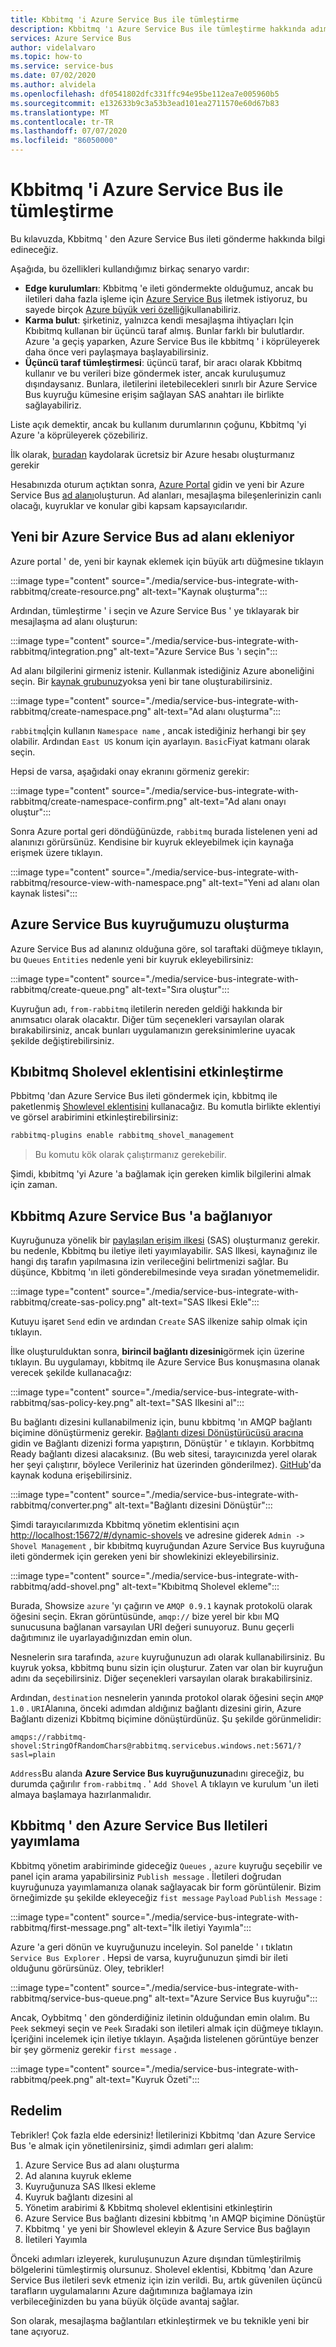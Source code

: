 ```yaml
---
title: Kbbitmq 'i Azure Service Bus ile tümleştirme
description: Kbbitmq 'ı Azure Service Bus ile tümleştirme hakkında adım adım kılavuz
services: Azure Service Bus
author: videlalvaro
ms.topic: how-to
ms.service: service-bus
ms.date: 07/02/2020
ms.author: alvidela
ms.openlocfilehash: df0541802dfc331ffc94e95be112ea7e005960b5
ms.sourcegitcommit: e132633b9c3a53b3ead101ea2711570e60d67b83
ms.translationtype: MT
ms.contentlocale: tr-TR
ms.lasthandoff: 07/07/2020
ms.locfileid: "86050000"
---
```

# <a name="how-to-integrate-rabbitmq-with-azure-service-bus"></a>Kbbitmq 'i Azure Service Bus ile tümleştirme

Bu kılavuzda, Kbbitmq ' den Azure Service Bus ileti gönderme hakkında bilgi edineceğiz.

Aşağıda, bu özellikleri kullandığımız birkaç senaryo vardır:

- **Edge kurulumları**: Kbbitmq 'e ileti göndermekte olduğumuz, ancak bu iletileri daha fazla işleme için [Azure Service Bus](https://docs.microsoft.com/azure/service-bus-messaging/service-bus-messaging-overview) iletmek istiyoruz, bu sayede birçok [Azure büyük veri özelliği](https://docs.microsoft.com/azure/architecture/guide/architecture-styles/big-data)kullanabiliriz.
- **Karma bulut**: şirketiniz, yalnızca kendi mesajlaşma ihtiyaçları Için Kbıbitmq kullanan bir üçüncü taraf almış. Bunlar farklı bir bulutlardır. Azure 'a geçiş yaparken, Azure Service Bus ile kbbitmq ' i köprüleyerek daha önce veri paylaşmaya başlayabilirsiniz.
- **Üçüncü taraf tümleştirmesi**: üçüncü taraf, bir aracı olarak Kbbitmq kullanır ve bu verileri bize göndermek ister, ancak kuruluşumuz dışındaysanız. Bunlara, iletilerini iletebilecekleri sınırlı bir Azure Service Bus kuyruğu kümesine erişim sağlayan SAS anahtarı ile birlikte sağlayabiliriz.

Liste açık demektir, ancak bu kullanım durumlarının çoğunu, Kbbitmq 'yi Azure 'a köprüleyerek çözebiliriz.

İlk olarak, [buradan](https://azure.microsoft.com/free/) kaydolarak ücretsiz bir Azure hesabı oluşturmanız gerekir

Hesabınızda oturum açtıktan sonra, [Azure Portal](https://portal.azure.com/) gidin ve yeni bir Azure Service Bus [ad alanı](https://docs.microsoft.com/azure/service-bus-messaging/service-bus-create-namespace-portal)oluşturun. Ad alanları, mesajlaşma bileşenlerinizin canlı olacağı, kuyruklar ve konular gibi kapsam kapsayıcılarıdır.

## <a name="adding-a-new-azure-service-bus-namespace"></a>Yeni bir Azure Service Bus ad alanı ekleniyor

Azure portal ' de, yeni bir kaynak eklemek için büyük artı düğmesine tıklayın

:::image type="content" source="./media/service-bus-integrate-with-rabbitmq/create-resource.png" alt-text="Kaynak oluşturma":::

Ardından, tümleştirme ' i seçin ve Azure Service Bus ' ye tıklayarak bir mesajlaşma ad alanı oluşturun:

:::image type="content" source="./media/service-bus-integrate-with-rabbitmq/integration.png" alt-text="Azure Service Bus 'ı seçin":::

Ad alanı bilgilerini girmeniz istenir. Kullanmak istediğiniz Azure aboneliğini seçin. Bir [kaynak grubunuz](https://docs.microsoft.com/azure/azure-resource-manager/management/manage-resource-groups-portal)yoksa yeni bir tane oluşturabilirsiniz.

:::image type="content" source="./media/service-bus-integrate-with-rabbitmq/create-namespace.png" alt-text="Ad alanı oluşturma":::

`rabbitmq`İçin kullanın `Namespace name` , ancak istediğiniz herhangi bir şey olabilir. Ardından `East US` konum için ayarlayın. `Basic`Fiyat katmanı olarak seçin.

Hepsi de varsa, aşağıdaki onay ekranını görmeniz gerekir:

:::image type="content" source="./media/service-bus-integrate-with-rabbitmq/create-namespace-confirm.png" alt-text="Ad alanı onayı oluştur":::

Sonra Azure portal geri döndüğünüzde, `rabbitmq` burada listelenen yeni ad alanınızı görürsünüz. Kendisine bir kuyruk ekleyebilmek için kaynağa erişmek üzere tıklayın.

:::image type="content" source="./media/service-bus-integrate-with-rabbitmq/resource-view-with-namespace.png" alt-text="Yeni ad alanı olan kaynak listesi":::

## <a name="creating-our-azure-service-bus-queue"></a>Azure Service Bus kuyruğumuzu oluşturma

Azure Service Bus ad alanınız olduğuna göre, sol taraftaki düğmeye tıklayın, bu `Queues` `Entities` nedenle yeni bir kuyruk ekleyebilirsiniz:

:::image type="content" source="./media/service-bus-integrate-with-rabbitmq/create-queue.png" alt-text="Sıra oluştur":::

Kuyruğun adı, `from-rabbitmq` iletilerin nereden geldiği hakkında bir anımsatıcı olarak olacaktır. Diğer tüm seçenekleri varsayılan olarak bırakabilirsiniz, ancak bunları uygulamanızın gereksinimlerine uyacak şekilde değiştirebilirsiniz.

## <a name="enabling-the-rabbitmq-shovel-plugin"></a>Kbıbitmq Sholevel eklentisini etkinleştirme

Pbbitmq 'dan Azure Service Bus ileti göndermek için, kbbitmq ile paketlenmiş [Showlevel eklentisini](https://www.rabbitmq.com/shovel.html) kullanacağız. Bu komutla birlikte eklentiyi ve görsel arabirimini etkinleştirebilirsiniz:

```bash
rabbitmq-plugins enable rabbitmq_shovel_management
```

>Bu komutu kök olarak çalıştırmanız gerekebilir.

Şimdi, kbıbitmq 'yi Azure 'a bağlamak için gereken kimlik bilgilerini almak için zaman.

## <a name="connecting-rabbitmq-to-azure-service-bus"></a>Kbbitmq Azure Service Bus 'a bağlanıyor

Kuyruğunuza yönelik bir [paylaşılan erişim ilkesi](https://docs.microsoft.com/azure/storage/common/storage-sas-overview) (SAS) oluşturmanız gerekir. bu nedenle, Kbbitmq bu iletiye ileti yayımlayabilir. SAS Ilkesi, kaynağınız ile hangi dış tarafın yapılmasına izin verileceğini belirtmenizi sağlar. Bu düşünce, Kbbitmq 'ın ileti gönderebilmesinde veya sıradan yönetmemelidir.

:::image type="content" source="./media/service-bus-integrate-with-rabbitmq/create-sas-policy.png" alt-text="SAS Ilkesi Ekle":::

Kutuyu işaret `Send` edin ve ardından `Create` SAS ilkenize sahip olmak için tıklayın.

İlke oluşturulduktan sonra, **birincil bağlantı dizesini**görmek için üzerine tıklayın. Bu uygulamayı, kbbitmq ile Azure Service Bus konuşmasına olanak verecek şekilde kullanacağız:

:::image type="content" source="./media/service-bus-integrate-with-rabbitmq/sas-policy-key.png" alt-text="SAS Ilkesini al":::

Bu bağlantı dizesini kullanabilmeniz için, bunu kbbitmq 'ın AMQP bağlantı biçimine dönüştürmeniz gerekir. [Bağlantı dizesi Dönüştürücüsü aracına](https://red-mushroom-0f7446a0f.azurestaticapps.net/) gidin ve Bağlantı dizenizi forma yapıştırın, Dönüştür ' e tıklayın. Korbbitmq Ready bağlantı dizesi alacaksınız. (Bu web sitesi, tarayıcınızda yerel olarak her şeyi çalıştırır, böylece Verileriniz hat üzerinden gönderilmez). [GitHub](https://github.com/videlalvaro/connstring_to_amqp)'da kaynak koduna erişebilirsiniz.

:::image type="content" source="./media/service-bus-integrate-with-rabbitmq/converter.png" alt-text="Bağlantı dizesini Dönüştür":::

Şimdi tarayıcılarımızda Kbbitmq yönetim eklentisini açın [http://localhost:15672/#/dynamic-shovels](http://localhost:15672/#/dynamic-shovels) ve adresine giderek `Admin -> Shovel Management` , bir kbıbitmq kuyruğundan Azure Service Bus kuyruğuna ileti göndermek için gereken yeni bir showlekinizi ekleyebilirsiniz.

:::image type="content" source="./media/service-bus-integrate-with-rabbitmq/add-shovel.png" alt-text="Kbıbitmq Sholevel ekleme":::

Burada, Showsize `azure` 'yı çağırın ve `AMQP 0.9.1` kaynak protokolü olarak öğesini seçin. Ekran görüntüsünde, `amqp://` bize yerel bir kbıı MQ sunucusuna bağlanan varsayılan URI değeri sunuyoruz. Bunu geçerli dağıtımınız ile uyarlayadığınızdan emin olun.

Nesnelerin sıra tarafında, `azure` kuyruğunuzun adı olarak kullanabilirsiniz. Bu kuyruk yoksa, kbbitmq bunu sizin için oluşturur. Zaten var olan bir kuyruğun adını da seçebilirsiniz. Diğer seçenekleri varsayılan olarak bırakabilirsiniz.

Ardından, `destination` nesnelerin yanında protokol olarak öğesini seçin `AMQP 1.0` . `URI`Alanına, önceki adımdan aldığınız bağlantı dizesini girin, Azure Bağlantı dizenizi Kbbitmq biçimine dönüştürdünüz. Şu şekilde görünmelidir:

```
amqps://rabbitmq-shovel:StringOfRandomChars@rabbitmq.servicebus.windows.net:5671/?sasl=plain
```

`Address`Bu alanda **Azure Service Bus kuyruğunuzun**adını gireceğiz, bu durumda çağırılır `from-rabbitmq` . ' `Add Shovel` A tıklayın ve kurulum 'un ileti almaya başlamaya hazırlanmalıdır.

## <a name="publishing-messages-from-rabbitmq-to-azure-service-bus"></a>Kbbitmq ' den Azure Service Bus Iletileri yayımlama

Kbbitmq yönetim arabiriminde gideceğiz `Queues` , `azure` kuyruğu seçebilir ve panel için arama yapabilirsiniz `Publish message` . İletileri doğrudan kuyruğunuza yayımlamanıza olanak sağlayacak bir form görüntülenir. Bizim örneğimizde şu şekilde ekleyeceğiz `fist message` `Payload` `Publish Message` :

:::image type="content" source="./media/service-bus-integrate-with-rabbitmq/first-message.png" alt-text="İlk iletiyi Yayımla":::

Azure 'a geri dönün ve kuyruğunuzu inceleyin. Sol panelde ' ı tıklatın `Service Bus Explorer` . Hepsi de varsa, kuyruğunuzun şimdi bir ileti olduğunu görürsünüz. Oley, tebrikler!

:::image type="content" source="./media/service-bus-integrate-with-rabbitmq/service-bus-queue.png" alt-text="Azure Service Bus kuyruğu":::

Ancak, Oybbitmq ' den gönderdiğiniz iletinin olduğundan emin olalım. Bu `Peek` sekmeyi seçin ve `Peek` Sıradaki son iletileri almak için düğmeye tıklayın. İçeriğini incelemek için iletiye tıklayın. Aşağıda listelenen görüntüye benzer bir şey görmeniz gerekir `first message` .

:::image type="content" source="./media/service-bus-integrate-with-rabbitmq/peek.png" alt-text="Kuyruk Özeti":::

## <a name="lets-recap"></a>Redelim

Tebrikler! Çok fazla elde edersiniz! İletilerinizi Kbbitmq 'dan Azure Service Bus 'e almak için yönetilenirsiniz, şimdi adımları geri alalım:

1. Azure Service Bus ad alanı oluşturma
2. Ad alanına kuyruk ekleme
3. Kuyruğunuza SAS Ilkesi ekleme
4. Kuyruk bağlantı dizesini al
5. Yönetim arabirimi & Kbbitmq sholevel eklentisini etkinleştirin
6. Azure Service Bus bağlantı dizesini kbbitmq 'ın AMQP biçimine Dönüştür
7. Kbbitmq ' ye yeni bir Showlevel ekleyin & Azure Service Bus bağlayın
8. İletileri Yayımla

Önceki adımları izleyerek, kuruluşunuzun Azure dışından tümleştirilmiş bölgelerini tümleştirmiş olursunuz. Sholevel eklentisi, Kbbitmq 'dan Azure Service Bus iletileri sevk etmeniz için izin verildi. Bu, artık güvenilen üçüncü tarafların uygulamalarını Azure dağıtımınıza bağlamaya izin verbileceğinizden bu yana büyük ölçüde avantaj sağlar.

Son olarak, mesajlaşma bağlantıları etkinleştirmek ve bu teknikle yeni bir tane açıyoruz.